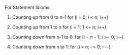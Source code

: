For Statement Idioms

1. Counting up from 0 to n-1
    for (i = 0; i < n; i++)

2. Counting up from 1 to n
    for (i = 1; 1 <= n; i++)

3. Counting down from n-1 to 0:
    for (i = n - 1; i >= 0; i--)

4. Counting down from n to 1:
    for (i = n; i > 0; i --)


    
